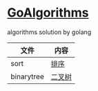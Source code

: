 # [GoAlgorithms](https://github.com/ukinhappy/GoAlgorithms/tree/master/BinaryTree/BinarySearchTree)
algorithms solution by golang
    
文件 | 内容
---|---
sort | [排序](https://github.com/ukinhappy/GoAlgorithms/tree/master/sort/sort.md)
binarytree | [二叉树](https://github.com/ukinhappy/GoAlgorithms/tree/master/BinaryTree/BinaryTree.md)
